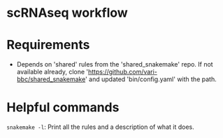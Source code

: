 # scRNAseq workflow

# Requirements
* Depends on 'shared' rules from the 'shared_snakemake' repo. If not available already, clone 'https://github.com/vari-bbc/shared_snakemake' and updated 'bin/config.yaml' with the path.

# Helpful commands
`snakemake -l`: Print all the rules and a description of what it does.
